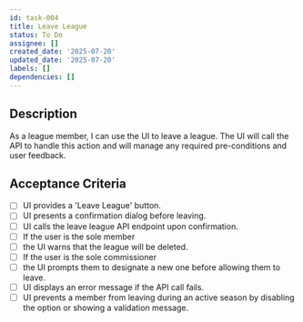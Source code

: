 ```yaml
---
id: task-004
title: Leave League
status: To Do
assignee: []
created_date: '2025-07-20'
updated_date: '2025-07-20'
labels: []
dependencies: []
---
```


## Description

As a league member, I can use the UI to leave a league. The UI will call the API to handle this action and will manage any required pre-conditions and user feedback.
## Acceptance Criteria

- [ ] UI provides a 'Leave League' button.
- [ ] UI presents a confirmation dialog before leaving.
- [ ] UI calls the leave league API endpoint upon confirmation.
- [ ] If the user is the sole member
- [ ] the UI warns that the league will be deleted.
- [ ] If the user is the sole commissioner
- [ ] the UI prompts them to designate a new one before allowing them to leave.
- [ ] UI displays an error message if the API call fails.
- [ ] UI prevents a member from leaving during an active season by disabling the option or showing a validation message.
